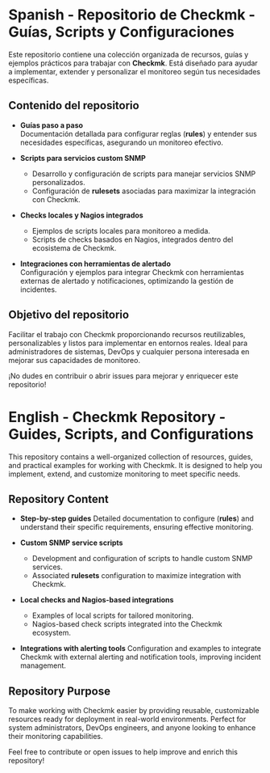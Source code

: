 # Spanish - Repositorio de Checkmk - Guías, Scripts y Configuraciones  

Este repositorio contiene una colección organizada de recursos, guías y ejemplos prácticos para trabajar con **Checkmk**. Está diseñado para ayudar a implementar, extender y personalizar el monitoreo según tus necesidades específicas.  

## Contenido del repositorio  

- **Guías paso a paso**  
    Documentación detallada para configurar reglas (**rules**) y entender sus necesidades específicas, asegurando un monitoreo efectivo.  

- **Scripts para servicios custom SNMP**  
  - Desarrollo y configuración de scripts para manejar servicios SNMP personalizados.  
  - Configuración de **rulesets** asociadas para maximizar la integración con Checkmk.  

- **Checks locales y Nagios integrados**  
  - Ejemplos de scripts locales para monitoreo a medida.  
  - Scripts de checks basados en Nagios, integrados dentro del ecosistema de Checkmk.  

- **Integraciones con herramientas de alertado**  
    Configuración y ejemplos para integrar Checkmk con herramientas externas de alertado y notificaciones, optimizando la gestión de incidentes.  

## Objetivo del repositorio  

Facilitar el trabajo con Checkmk proporcionando recursos reutilizables, personalizables y listos para implementar en entornos reales. Ideal para administradores de sistemas, DevOps y cualquier persona interesada en mejorar sus capacidades de monitoreo.  

¡No dudes en contribuir o abrir issues para mejorar y enriquecer este repositorio!  

# English - Checkmk Repository - Guides, Scripts, and Configurations

This repository contains a well-organized collection of resources, guides, and practical examples for working with Checkmk. It is designed to help you implement, extend, and customize monitoring to meet specific needs.
## Repository Content

- **Step-by-step guides**
    Detailed documentation to configure (**rules**) and understand their specific requirements, ensuring effective monitoring.

- **Custom SNMP service scripts**
    - Development and configuration of scripts to handle custom SNMP services.
    - Associated **rulesets** configuration to maximize integration with Checkmk.

- **Local checks and Nagios-based integrations**
    - Examples of local scripts for tailored monitoring.
    - Nagios-based check scripts integrated into the Checkmk ecosystem.

- **Integrations with alerting tools**
    Configuration and examples to integrate Checkmk with external alerting and notification tools, improving incident management.

## Repository Purpose

To make working with Checkmk easier by providing reusable, customizable resources ready for deployment in real-world environments. Perfect for system administrators, DevOps engineers, and anyone looking to enhance their monitoring capabilities.

Feel free to contribute or open issues to help improve and enrich this repository!
